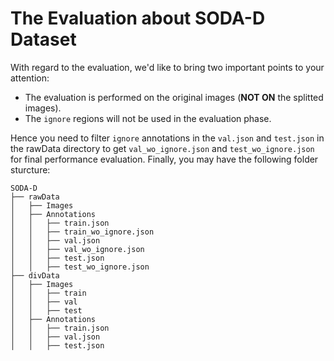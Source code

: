 # The Evaluation about SODA-D Dataset

With regard to the evaluation, we'd like to bring two important points to your attention:
 - The evaluation is performed on the original images (**NOT ON** the splitted images).
 - The `ignore` regions will not be used in the evaluation phase.

Hence you need to filter `ignore` annotations in the `val.json` and `test.json` in the rawData directory to get `val_wo_ignore.json` and `test_wo_ignore.json` for final performance evaluation. Finally, you may have the following folder sturcture:

```none
SODA-D
├── rawData
│   ├── Images
│   ├── Annotations
│   │   ├── train.json
│   │   ├── train_wo_ignore.json
│   │   ├── val.json
│   │   ├── val_wo_ignore.json
│   │   ├── test.json
│   │   ├── test_wo_ignore.json
├── divData
│   ├── Images
│   │   ├── train
│   │   ├── val
│   │   ├── test
│   ├── Annotations
│   │   ├── train.json
│   │   ├── val.json
│   │   ├── test.json
```

